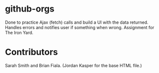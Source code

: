 # github-orgs

Done to practice Ajax (fetch) calls and build a UI with the data returned. Handles errors and notifies user if something when wrong. Assignment for The Iron Yard.

# Contributors
Sarah Smith and Brian Fiala.
(Jordan Kasper for the base HTML file.)
